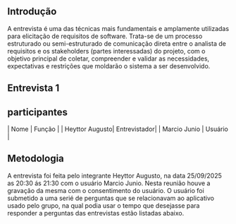 ## Introdução


A entrevista é uma das técnicas mais fundamentais e amplamente utilizadas para elicitação de requisitos de software. Trata-se de um processo estruturado ou semi-estruturado de comunicação direta entre o analista de requisitos e os stakeholders (partes interessadas) do projeto, com o objetivo principal de coletar, compreender e validar as necessidades, expectativas e restrições que moldarão o sistema a ser desenvolvido.

## **Entrevista 1**

## participantes

| Nome | Função       | 
| Heyttor Augusto| Entrevistador|
| Marcio Junio | Usuário |

## Metodologia 

A entrevista foi feita pelo integrante Heyttor Augusto, na data 25/09/2025 as 20:30 ás 21:30 com o usuário Marcio Junio. Nesta reunião houve a gravação da mesma com o consentimento do usuário.
O usuário foi submetido a uma serié de perguntas que se relacionavam ao aplicativo usado pelo grupo, na qual podia usar o tempo que desejasse para responder a perguntas das entrevistas estão listadas abaixo.




